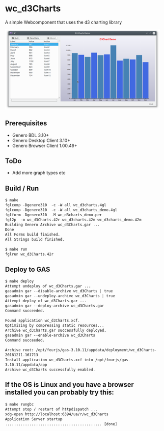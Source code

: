 # wc_d3Charts
A simple Webcomponent that uses the d3 charting library

![screenshot](https://github.com/neilm-fourjs/wc_d3Charts/raw/master/wc_d3Charts.png "Screenshot")

## Prerequisites

* Genero BDL 3.10+
* Genero Desktop Client 3.10+
* Genero Browser Client 1.00.49+

## ToDo

* Add more graph types etc

## Build / Run

```
$ make
fglcomp -Dgenero310  -c -W all wc_d3charts.4gl
fglcomp -Dgenero310  -c -W all wc_d3charts_demo.4gl
fglform -Dgenero310  -M wc_d3charts_demo.per
fgl2p  -o wc_d3Charts.42r wc_d3charts.42m wc_d3charts_demo.42m  
Building Genero Archive wc_d3Charts.gar ...
Done
All Forms build finished.
All Strings build finished.

$ make run
fglrun wc_d3Charts.42r
```

## Deploy to GAS

```
$ make deploy
Attempt undeploy of wc_d3Charts.gar ...
gasadmin gar --disable-archive wc_d3Charts | true
gasadmin gar --undeploy-archive wc_d3Charts | true
Attempt deploy of wc_d3Charts.gar ...
gasadmin gar --deploy-archive wc_d3Charts.gar
Command succeeded.

Found application wc_d3Charts.xcf.
Optimizing by compressing static resources...
Archive wc_d3Charts.gar successfully deployed.
gasadmin gar --enable-archive wc_d3Charts
Command succeeded.

Archive root: /opt/fourjs/gas-3.10.11/appdata/deployment/wc_d3Charts-20181211-161713
Install application wc_d3Charts.xcf into /opt/fourjs/gas-3.10.11/appdata/app
Archive wc_d3Charts successfully enabled.
```

## If the OS is Linux and you have a browser installed you can probably try this:

```
$ make rungbc
Attempt stop / restart of httpdispatch ...
xdg-open http://localhost:6394/ua/r/wc_d3Charts
Application Server startup ............................................ [done]
```

